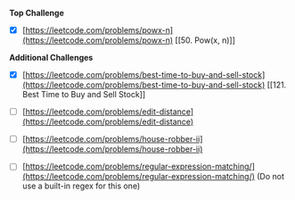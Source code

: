 **Top Challenge**

- [x]  [https://leetcode.com/problems/powx-n](https://leetcode.com/problems/powx-n)
[[50. Pow(x, n)]]

  

**Additional Challenges**

- [x]  [https://leetcode.com/problems/best-time-to-buy-and-sell-stock](https://leetcode.com/problems/best-time-to-buy-and-sell-stock)
[[121. Best Time to Buy and Sell Stock]]
- [ ]  [https://leetcode.com/problems/edit-distance](https://leetcode.com/problems/edit-distance)

- [ ]  [https://leetcode.com/problems/house-robber-ii](https://leetcode.com/problems/house-robber-ii)

- [ ]  [https://leetcode.com/problems/regular-expression-matching/](https://leetcode.com/problems/regular-expression-matching/) (Do not use a built-in regex for this one)
